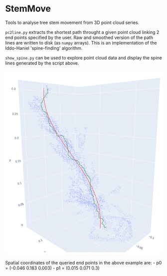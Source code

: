 # StemMove
Tools to analyse tree stem movement from 3D point cloud series.

`pc2line.py` extracts the shortest path throught a given point cloud linking 2
end points specified by the user. Raw and smoothed version of the path lines
are written to disk (as `numpy` arrays).
This is an implementation of the Iddo-Haniel 'spine-finding' algorithm.

`show_spine.py` can be used to explore point cloud data and display the spine
lines generated by the script above.

![Spine-finding algorithm](spine_finding_raw_smoothed.png)

Spatial coordinates of the queried end points in the above example are:
    - p0 = (-0.046     0.183  0.003)
    - p1 = (0.015   0.071   0.3)
